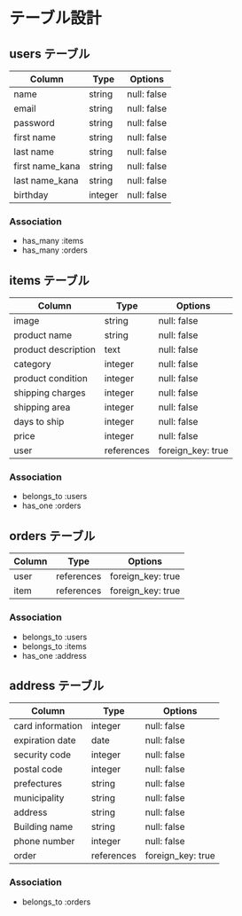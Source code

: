 # テーブル設計

## users テーブル

|Column         |Type   |Options    |
|-------------- |-------|---------- |
|name           |string |null: false|
|email          |string |null: false|
|password       |string |null: false|
|first name     |string |null: false|
|last name      |string |null: false|
|first name_kana|string |null: false|
|last name_kana |string |null: false|
|birthday       |integer|null: false|


### Association

- has_many :items
- has_many :orders

## items テーブル

|Column             |Type      |Options          |
|---------------    |-------   |---------------- |
|image              |string    |null: false      |
|product name       |string    |null: false      |
|product description|text      |null: false      |
|category           |integer   |null: false      |
|product condition  |integer   |null: false      |
|shipping charges   |integer   |null: false      |
|shipping area      |integer   |null: false      |
|days to ship       |integer   |null: false      |
|price              |integer   |null: false      |
|user               |references|foreign_key: true|

### Association

- belongs_to :users
- has_one :orders

## orders テーブル

|Column  |Type      |Options    |
|------  |----------|---------- |
|user    |references|foreign_key: true|
|item    |references|foreign_key: true|

### Association

- belongs_to :users
- belongs_to :items
- has_one :address

## address テーブル

|Column          |Type      |Options          |
|--------------- |------    |--------------   |
|card information|integer   |null: false      |
|expiration date |date      |null: false      |
|security code   |integer   |null: false      |
|postal code     |integer   |null: false      |
|prefectures     |string    |null: false      |
|municipality    |string    |null: false      |
|address         |string    |null: false      |
|Building name   |string    |null: false      |
|phone number    |integer   |null: false      |
|order           |references|foreign_key: true|

### Association

- belongs_to :orders